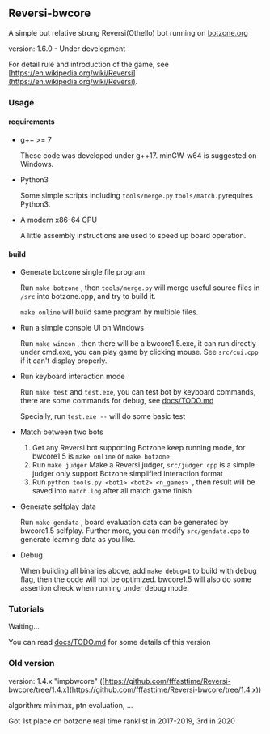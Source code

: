## Reversi-bwcore

A simple but relative strong Reversi(Othello) bot running on [botzone.org](https://botzone.org)

version: 1.6.0 - Under development

For detail rule and introduction of the game, see [https://en.wikipedia.org/wiki/Reversi](https://en.wikipedia.org/wiki/Reversi).

### Usage

#### requirements

* g++ >= 7

  These code was developed under g++17. minGW-w64 is suggested on Windows.

* Python3

  Some simple scripts including `tools/merge.py` `tools/match.py`requires Python3.

* A modern x86-64 CPU

  A little assembly instructions are used to speed up board operation.

#### build

* Generate botzone single file program

  Run `make botzone` , then `tools/merge.py` will merge useful source files in  `/src` into botzone.cpp, and try to build it.

  `make online` will build same program by multiple files. 

* Run a simple console UI on Windows

  Run `make wincon` , then there will be a bwcore1.5.exe, it can run directly under cmd.exe, you can play game by clicking mouse. See `src/cui.cpp` if it can't display properly.

* Run keyboard interaction mode

  Run `make test` and `test.exe`, you can test bot by keyboard commands, there are some commands for debug, see [docs/TODO.md](doc/bwcore_TODO.md)

  Specially, run `test.exe --` will do some basic test

* Match between two bots

  1. Get any Reversi bot supporting Botzone keep running mode, for bwcore1.5 is `make online` or `make botzone` 
  2. Run `make judger` Make a Reversi judger, `src/judger.cpp` is a simple judger only support Botzone simplified interaction format
  3. Run `python tools.py <bot1> <bot2> <n_games> `, then result will be saved into `match.log` after all match game finish

* Generate selfplay data

  Run `make gendata` , board evaluation data can be generated by bwcore1.5 selfplay. Further more, you can modify `src/gendata.cpp` to generate learning data as you like.

* Debug

  When building all binaries above, add `make debug=1` to build with debug flag, then the code will not be optimized. bwcore1.5 will also do some assertion check when running under debug mode.

### Tutorials

Waiting...

You can read [docs/TODO.md](doc/bwcore_TODO.md) for some details of this version

### Old version

version: 1.4.x "impbwcore" ([https://github.com/fffasttime/Reversi-bwcore/tree/1.4.x](https://github.com/fffasttime/Reversi-bwcore/tree/1.4.x))

algorithm: minimax, ptn evaluation, ...

Got 1st place on botzone real time ranklist in 2017-2019, 3rd in 2020
